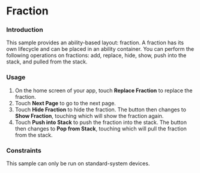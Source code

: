 # Fraction<a name="EN-US_TOPIC_0000001172202293"></a>

### Introduction<a name="section103mcpsimp"></a>

This sample provides an ability-based layout: fraction. A fraction has its own lifecycle and can be placed in an ability container. You can perform the following operations on fractions: add, replace, hide, show, push into the stack, and pulled from the stack.

### Usage<a name="section105mcpsimp"></a>

1.  On the home screen of your app, touch  **Replace Fraction**  to replace the fraction.
2.  Touch  **Next Page**  to go to the next page.
3.  Touch  **Hide Fraction**  to hide the fraction. The button then changes to  **Show Fraction**, touching which will show the fraction again.
4.  Touch  **Push into Stack**  to push the fraction into the stack. The button then changes to  **Pop from Stack**, touching which will pull the fraction from the stack.

### Constraints<a name="section111mcpsimp"></a>

This sample can only be run on standard-system devices.

